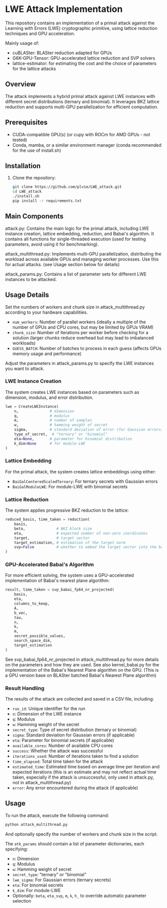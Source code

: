 # LWE Attack Implementation

This repository contains an implementation of a primal attack against the Learning with Errors (LWE) cryptographic primitive, using lattice reduction techniques and GPU acceleration.

Mainly usage of:

- cuBLASter: BLASter reduction adapted for GPUs
- G6K-GPU-Tensor: GPU-accelerated lattice reduction and SVP solvers
- lattice-estimator: for estimating the cost and the choice of parameters for the lattice attacks

## Overview

The attack implements a hybrid primal attack against LWE instances with different secret distributions (ternary and binomial). It leverages BKZ lattice reduction and supports multi-GPU parallelization for efficient computation.

## Prerequisites

- CUDA-compatible GPU(s) (or cupy with ROCm for AMD GPUs - not tested)
- Conda, mamba, or a similar environment manager (conda recommended for the use of install.sh)


## Installation

1. Clone the repository:

   ```bash
   git clone https://github.com/plvie/LWE_attack.git
   cd LWE_attack
   ./install.sh
   pip install -r requirements.txt
   ```

## Main Components

attack.py: Contains the main logic for the primal attack, including LWE instance creation, lattice embedding, reduction, and Babai's algorithm. It contains all functions for single-threaded execution (used for testing parameters, avoid using it for benchmarking).

attack_multithread.py: Implements multi-GPU parallelization, distributing the workload across available GPUs and managing worker processes. Use this for actual attacks. (see Usage section below for details)

attack_params.py: Contains a list of parameter sets for different LWE instances to be attacked.

## Usage Details

Set the numbers of workers and chunk size in attack_multithread.py according to your hardware capabilities. 
- `num_workers`: Number of parallel workers (ideally a multiple of the number of GPUs and CPU cores, but may be limited by GPUs VRAM)
- `chunk_size`: Number of iterations per worker before checking for a solution (larger chunks reduce overhead but may lead to imbalanced workloads)
- `GUESS_BATCH`: Number of batches to process in each guess (affects GPUs memory usage and performance)

Adjust the parameters in attack_params.py to specify the LWE instances you want to attack.


### LWE Instance Creation

The system creates LWE instances based on parameters such as dimension, modulus, and error distribution.

```python
lwe = CreateLWEInstance(
    n,              # dimension
    q,              # modulus
    m,              # number of samples
    w,              # hamming weight of secret
    sigma,          # standard deviation of error (for Gaussian errors)
    type_of_secret,  # "ternary" or "binomial"
    eta=None,       # parameter for binomial distribution
    k_dim=None      # for module-LWE
)
```

### Lattice Embedding

For the primal attack, the system creates lattice embeddings using either:

- `BaiGalCenteredScaledTernary`: For ternary secrets with Gaussian errors
- `BaiGalModuleLWE`: For module-LWE with binomial secrets

### Lattice Reduction

The system applies progressive BKZ reduction to the lattice:

```python
reduced_basis, time_taken = reduction(
    basis,
    beta,              # BKZ block size
    eta,               # expected number of non-zero coordinates
    target,            # target vector
    target_estimation, # estimation of the target norm
    svp=False          # whether to embed the target vector into the basis during reduction
)
```

### GPU-Accelerated Babai's Algorithm

For more efficient solving, the system uses a GPU-accelerated implementation of Babai's nearest plane algorithm:

```python
result, time_taken = svp_babai_fp64_nr_projected(
    basis,
    eta,
    columns_to_keep,
    A,
    b_vec,
    tau,
    n,
    k,
    m,
    secret_possible_values,
    search_space_dim,
    target_estimation
)
```

See svp_babai_fp64_nr_projected in attack_multithread.py for more details on the parameters and how they are used.
See also kernel_babai.py for the implementation of the Babai's Nearest Plane algorithm on the GPU. (This is a GPU version base on BLASter batched Babai's Nearest Plane algorithm)

### Result Handling
The results of the attack are collected and saved in a CSV file, including:

- `run_id`: Unique identifier for the run
- `n`: Dimension of the LWE instance
- `q`: Modulus
- `w`: Hamming weight of the secret
- `secret_type`: Type of secret distribution (ternary or binomial)
- `sigma`: Standard deviation for Gaussian errors (if applicable)
- `eta`: Parameter for binomial secrets (if applicable)
- `available_cores`: Number of available CPU cores
- `success`: Whether the attack was successful
- `iterations_used`: Number of iterations taken to find a solution
- `time_elapsed`: Total time taken for the attack
- `estimated_time`: Estimated time based on average time per iteration and expected iterations (this is an estimate and may not reflect actual time taken, especially if the attack is unsuccessful, only used in attack.py, not in attack_multithread.py)
- `error`: Any error encountered during the attack (if applicable)

## Usage

To run the attack, execute the following command:

```bash
python attack_multithread.py
```
And optionally specify the number of workers and chunk size in the script.

The `atk_params` should contain a list of parameter dictionaries, each specifying:

- `n`: Dimension
- `q`: Modulus
- `w`: Hamming weight of secret
- `secret_type`: "ternary" or "binomial"
- `lwe_sigma`: For Gaussian errors (ternary secrets)
- `eta`: For binomial secrets
- `k_dim`: For module-LWE
- Optionally: `beta`, `eta_svp`, `m`, `k`, `h_` to override automatic parameter selection
